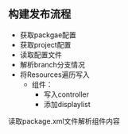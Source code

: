 ## 构建发布流程

- 获取packgae配置
- 获取project配置
- 读取配置文件
- 解析branch分支情况
- 将Resources遍历写入
    - 组件：
        - 写入controller
        - 添加displaylist

读取package.xml文件解析组件内容 

